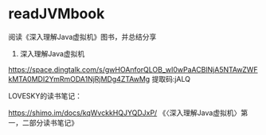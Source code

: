 # readJVMbook
阅读《深入理解Java虚拟机》图书，并总结分享

1. 深入理解Java虚拟机

https://space.dingtalk.com/s/gwHOAnforQLOB_wI0wPaACBlNjA5NTAwZWFkMTA0MDI2YmRmODA1NjRjMDg4ZTAwMg 提取码:jALQ



LOVESKY的读书笔记：

https://shimo.im/docs/kqWvckkHQJYQDJxP/ 《〈深入理解Java虚拟机〉第一，二部分读书笔记》
